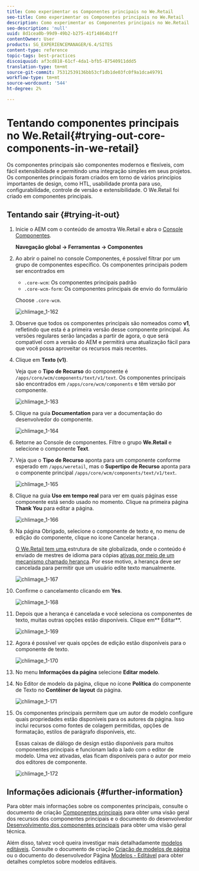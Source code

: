 ```yaml
---
title: Como experimentar os Componentes principais no We.Retail
seo-title: Como experimentar os Componentes principais no We.Retail
description: Como experimentar os Componentes principais no We.Retail
seo-description: 'null'
uuid: 8d1cea0b-99d9-49b2-b275-41f14864b1ff
contentOwner: User
products: SG_EXPERIENCEMANAGER/6.4/SITES
content-type: reference
topic-tags: best-practices
discoiquuid: af3cd818-61cf-4da1-bfb5-87540911ddd5
translation-type: tm+mt
source-git-commit: 75312539136bb53cf1db1de03fc0f9a1dca49791
workflow-type: tm+mt
source-wordcount: '544'
ht-degree: 2%

---
```



# Tentando componentes principais no We.Retail{#trying-out-core-components-in-we-retail}

Os componentes principais são componentes modernos e flexíveis, com fácil extensibilidade e permitindo uma integração simples em seus projetos. Os componentes principais foram criados em torno de vários princípios importantes de design, como HTL, usabilidade pronta para uso, configurabilidade, controle de versão e extensibilidade. O We.Retail foi criado em componentes principais.

## Tentando sair {#trying-it-out}

1. Inicie o AEM com o conteúdo de amostra We.Retail e abra o [Console Componentes](/help/sites-authoring/default-components-console.md).

   **Navegação global -> Ferramentas -> Componentes**

1. Ao abrir o painel no console Componentes, é possível filtrar por um grupo de componentes específico. Os componentes principais podem ser encontrados em

   * `.core-wcm`: Os componentes principais padrão
   * `.core-wcm-form`: Os componentes principais de envio do formulário

   Choose `.core-wcm`.

   ![chlimage_1-162](assets/chlimage_1-162.png)

1. Observe que todos os componentes principais são nomeados como **v1**, refletindo que esta é a primeira versão desse componente principal. As versões regulares serão lançadas a partir de agora, o que será compatível com a versão do AEM e permitirá uma atualização fácil para que você possa aproveitar os recursos mais recentes.
1. Clique em **Texto (v1)**.

   Veja que o **Tipo de Recurso** do componente é `/apps/core/wcm/components/text/v1/text`. Os componentes principais são encontrados em `/apps/core/wcm/components` e têm versão por componente.

   ![chlimage_1-163](assets/chlimage_1-163.png)

1. Clique na guia **Documentation** para ver a documentação do desenvolvedor do componente.

   ![chlimage_1-164](assets/chlimage_1-164.png)

1. Retorne ao Console de componentes. Filtre o grupo **We.Retail** e selecione o componente **Text**.
1. Veja que o **Tipo de Recurso** aponta para um componente conforme esperado em `/apps/weretail`, mas o **Supertipo de Recurso** aponta para o componente principal `/apps/core/wcm/components/text/v1/text`.

   ![chlimage_1-165](assets/chlimage_1-165.png)

1. Clique na guia **Uso em tempo real** para ver em quais páginas esse componente está sendo usado no momento. Clique na primeira página **Thank You** para editar a página.

   ![chlimage_1-166](assets/chlimage_1-166.png)

1. Na página Obrigado, selecione o componente de texto e, no menu de edição do componente, clique no ícone Cancelar herança .

   [O We.Retail tem uma ](/help/sites-developing/we-retail-globalized-site-structure.md) estrutura de site globalizada, onde o conteúdo é enviado de mestres de idioma para cópias  [ativas por meio de um mecanismo chamado herança](/help/sites-administering/msm.md). Por esse motivo, a herança deve ser cancelada para permitir que um usuário edite texto manualmente.

   ![chlimage_1-167](assets/chlimage_1-167.png)

1. Confirme o cancelamento clicando em **Yes**.

   ![chlimage_1-168](assets/chlimage_1-168.png)

1. Depois que a herança é cancelada e você seleciona os componentes de texto, muitas outras opções estão disponíveis. Clique em** Editar**.

   ![chlimage_1-169](assets/chlimage_1-169.png)

1. Agora é possível ver quais opções de edição estão disponíveis para o componente de texto.

   ![chlimage_1-170](assets/chlimage_1-170.png)

1. No menu **Informações da página** selecione **Editar modelo**.
1. No Editor de modelo da página, clique no ícone **Política** do componente de Texto no **Contêiner de layout** da página.

   ![chlimage_1-171](assets/chlimage_1-171.png)

1. Os componentes principais permitem que um autor de modelo configure quais propriedades estão disponíveis para os autores da página. Isso inclui recursos como fontes de colagem permitidas, opções de formatação, estilos de parágrafo disponíveis, etc.

   Essas caixas de diálogo de design estão disponíveis para muitos componentes principais e funcionam lado a lado com o editor de modelo. Uma vez ativadas, elas ficam disponíveis para o autor por meio dos editores de componente.

   ![chlimage_1-172](assets/chlimage_1-172.png)

## Informações adicionais {#further-information}

Para obter mais informações sobre os componentes principais, consulte o documento de criação [Componentes principais](https://docs.adobe.com/content/help/pt-BR/experience-manager-core-components/using/introduction.html) para obter uma visão geral dos recursos dos componentes principais e o documento do desenvolvedor [Desenvolvimento dos componentes principais](https://helpx.adobe.com/experience-manager/core-components/using/developing.html) para obter uma visão geral técnica.

Além disso, talvez você queira investigar mais detalhadamente [modelos editáveis](/help/sites-developing/we-retail-editable-templates.md). Consulte o documento de criação [Criação de modelos de página](/help/sites-authoring/templates.md) ou o documento do desenvolvedor Página [Modelos - Editável](/help/sites-developing/page-templates-editable.md) para obter detalhes completos sobre modelos editáveis.
